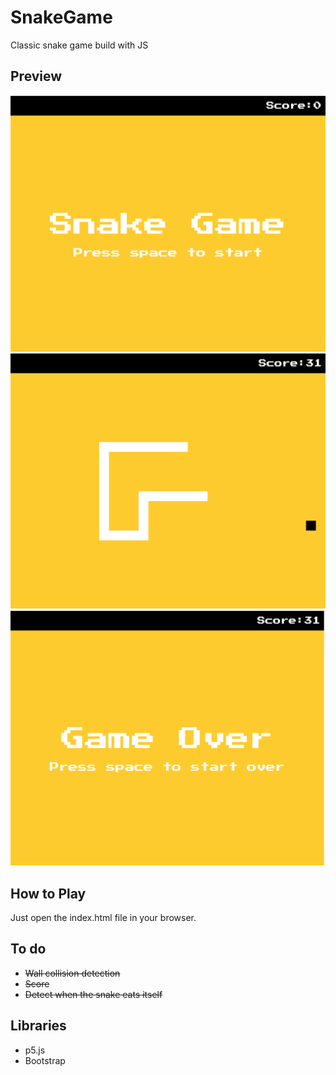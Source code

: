 # SnakeGame
Classic snake game build with JS

Preview
-------
<p align="center">
  <img src="https://github.com/Ostap95/SnakeGame/blob/master/assets/start_game.png" width="800"/>
  <img src="https://github.com/Ostap95/SnakeGame/blob/master/assets/play_screen.png" width="800"/>
  <img src="https://github.com/Ostap95/SnakeGame/blob/master/assets/game_over.png" width="800"/>
</p>

How to Play
-----------
Just open the index.html file in your browser.

To do
------
- ~~Wall collision detection~~
- ~~Score~~
- ~~Detect when the snake eats itself~~

Libraries
---------
- p5.js
- Bootstrap
